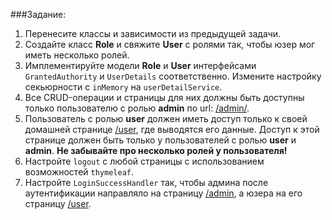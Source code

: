 ###Задание:
1. Перенесите классы и зависимости из предыдущей задачи.
2. Создайте класс **Role** и свяжите **User** с ролями так, чтобы юзер мог иметь несколько ролей.
3. Имплементируйте модели **Role** и **User** интерфейсами <code>GrantedAuthority</code> и <code>UserDetails</code> соответственно. Измените настройку секьюрности с <code>inMemory</code> на <code>userDetailService</code>.
4. Все CRUD-операции и страницы для них должны быть доступны только пользователю с ролью **admin** по url: [/admin/]().
5. Пользователь с ролью **user** должен иметь доступ только к своей домашней странице [/user](), где выводятся его данные. Доступ к этой странице должен быть только у пользователей с ролью **user** и **admin**. **Не забывайте про несколько ролей у пользователя!**
6. Настройте `logout` с любой страницы с использованием возможностей `thymeleaf`.
7. Настройте `LoginSuccessHandler` так, чтобы админа после аутентификации направляло на страницу [/admin](), а юзера на его страницу [/user]().